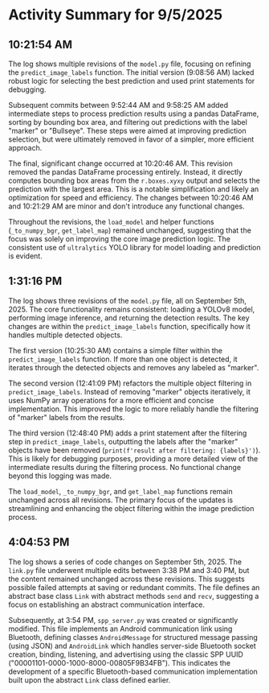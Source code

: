 # Activity Summary for 9/5/2025

## 10:21:54 AM
The log shows multiple revisions of the `model.py` file, focusing on refining the `predict_image_labels` function.  The initial version (9:08:56 AM) lacked robust logic for selecting the best prediction and used print statements for debugging.

Subsequent commits between 9:52:44 AM and 9:58:25 AM added intermediate steps to process prediction results using a pandas DataFrame, sorting by bounding box area, and filtering out predictions with the label "marker" or "Bullseye".  These steps were aimed at improving prediction selection, but were ultimately removed in favor of a simpler, more efficient approach.

The final, significant change occurred at 10:20:46 AM.  This revision removed the pandas DataFrame processing entirely. Instead, it directly computes bounding box areas from the `r.boxes.xyxy` output and selects the prediction with the largest area. This is a notable simplification and likely an optimization for speed and efficiency.  The changes between 10:20:46 AM and 10:21:29 AM are minor and don't introduce any functional changes.

Throughout the revisions, the `load_model` and helper functions (`_to_numpy_bgr`, `get_label_map`) remained unchanged, suggesting that the focus was solely on improving the core image prediction logic.  The consistent use of `ultralytics` YOLO library for model loading and prediction is evident.


## 1:31:16 PM
The log shows three revisions of the `model.py` file, all on September 5th, 2025.  The core functionality remains consistent: loading a YOLOv8 model, performing image inference, and returning the detection results.  The key changes are within the `predict_image_labels` function, specifically how it handles multiple detected objects.

The first version (10:25:30 AM) contains a simple filter within the `predict_image_labels` function. If more than one object is detected, it iterates through the detected objects and removes any labeled as "marker".


The second version (12:41:09 PM) refactors the multiple object filtering in `predict_image_labels`. Instead of removing "marker" objects iteratively, it uses NumPy array operations for a more efficient and concise implementation.  This improved the logic to more reliably handle the filtering of "marker" labels from the results.

The third version (12:48:40 PM) adds a print statement after the filtering step in `predict_image_labels`, outputting the labels after the "marker" objects have been removed (`print(f'result after filtering: {labels}')`). This is likely for debugging purposes, providing a more detailed view of the intermediate results during the filtering process.  No functional change beyond this logging was made.

The `load_model`, `_to_numpy_bgr`, and `get_label_map` functions remain unchanged across all revisions.  The primary focus of the updates is streamlining and enhancing the object filtering within the image prediction process.


## 4:04:53 PM
The log shows a series of code changes on September 5th, 2025.  The `link.py` file underwent multiple edits between 3:38 PM and 3:40 PM, but the content remained unchanged across these revisions. This suggests possible failed attempts at saving or redundant commits.  The file defines an abstract base class `Link` with abstract methods `send` and `recv`, suggesting a focus on establishing an abstract communication interface.

Subsequently, at 3:54 PM,  `spp_server.py` was created or significantly modified. This file implements an Android communication link using Bluetooth, defining classes `AndroidMessage` for structured message passing (using JSON) and `AndroidLink` which handles server-side Bluetooth socket creation, binding, listening, and advertising using the classic SPP UUID ("00001101-0000-1000-8000-00805F9B34FB").  This indicates the development of a specific Bluetooth-based communication implementation built upon the abstract `Link` class defined earlier.
